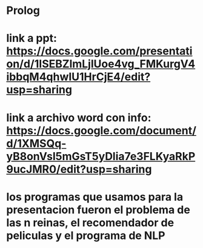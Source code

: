 # Prolog
# link a ppt: https://docs.google.com/presentation/d/1ISEBZlmLjlUoe4vg_FMKurgV4ibbqM4qhwIU1HrCjE4/edit?usp=sharing
# link a archivo word con info: https://docs.google.com/document/d/1XMSQq-yB8onVsl5mGsT5yDlia7e3FLKyaRkP9ucJMR0/edit?usp=sharing
# los programas que usamos para la presentacion fueron el problema de las n reinas, el recomendador de peliculas y el programa de NLP
